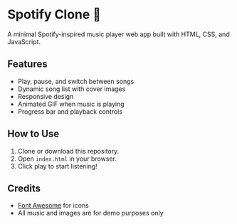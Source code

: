 # Spotify Clone 🎵

A minimal Spotify-inspired music player web app built with HTML, CSS, and JavaScript.

## Features

- Play, pause, and switch between songs
- Dynamic song list with cover images
- Responsive design
- Animated GIF when music is playing
- Progress bar and playback controls

## How to Use

1. Clone or download this repository.
2. Open `index.html` in your browser.
3. Click play to start listening!


## Credits

- [Font Awesome](https://fontawesome.com/) for icons
- All music and images are for demo purposes only


